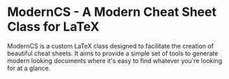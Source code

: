 # ModernCS - A Modern Cheat Sheet Class for LaTeX
ModernCS is a custom LaTeX class designed to facilitate the creation of beautiful cheat sheets. It aims to provide a simple set of tools to generate modern looking documents where it's easy to find whatever you're looking for at a glance.
